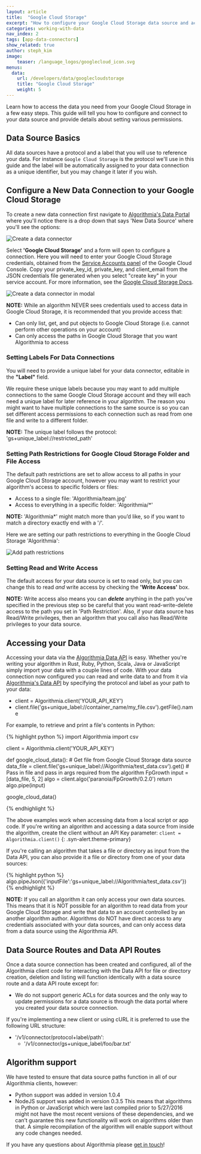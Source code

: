 ```yaml
---
layout: article
title:  "Google Cloud Storage"
excerpt: "How to configure your Google Cloud Storage data source and access your data via the Algorithmia Data API."
categories: working-with-data
nav_index: 2
tags: [app-data-connectors]
show_related: true
author: steph_kim
image:
    teaser: /language_logos/googlecloud_icon.svg
menus:
  data:
    url: /developers/data/googlecloudstorage
    title: "Google Cloud Storage"
    weight: 5
---
```


Learn how to access the data you need from your Google Cloud Storage in a few easy steps. This guide will tell you how to configure and connect to your data source and provide details about setting various permissions.

## Data Source Basics
All data sources have a protocol and a label that you will use to reference your data. For instance `Google Cloud Storage` is the protocol we'll use in this guide and the label will be automatically assigned to your data connection as a unique identifier, but you may change it later if you wish.

## Configure a New Data Connection to your Google Cloud Storage
To create a new data connection first navigate to <a href="{{site.baseurl}}/data">Algorithmia's Data Portal</a> where you'll notice there is a drop down that says 'New Data Source' where you'll see the options:

<img src="{{site.cdnurl}}{{site.baseurl}}/images/post_images/data_connectors/create_data_connector.png" alt="Create a data connector" class="syn-image-responsive">

Select **'Google Cloud Storage'** and a form will open to configure a connection. Here you will need to enter your Google Cloud Storage credentials, obtained from the [Service Accounts panel](https://console.cloud.google.com/iam-admin/serviceaccounts) of the Google Cloud Console. Copy your private_key_id, private_key, and client_email from the JSON credentials file generated when you select "create key" in your service account.  For more information, see the <a href="https://cloud.google.com/iam/docs/understanding-service-accounts#managing_service_account_keys ">Google Cloud Storage Docs</a>.

<img src="{{site.cdnurl}}{{site.baseurl}}/images/post_images/data_connectors/google_cloud_connector.png" alt="Create a data connector in modal" class="syn-image-responsive">

**NOTE:** While an algorithm NEVER sees credentials used to access data in Google Cloud Storage, it is recommended that you provide access that:

- Can only list, get, and put objects to Google Cloud Storage (i.e. cannot perform other operations on your account)
- Can only access the paths in Google Cloud Storage that you want Algorithmia to access

### Setting Labels For Data Connections
You will need to provide a unique label for your data connector, editable in the **"Label"** field.

We require these unique labels because you may want to add multiple connections to the same Google Cloud Storage account and they will each need a unique label for later reference in your algorithm. The reason you might want to have multiple connections to the same source is so you can set different access permissions to each connection such as read from one file and write to a different folder.

**NOTE:** The unique label follows the protocol: 'gs+unique_label://restricted_path'

### Setting Path Restrictions for Google Cloud Storage Folder and File Access
The default path restrictions are set to allow access to all paths in your Google Cloud Storage account, however you may want to restrict your algorithm's access to specific folders or files:

- Access to a single file: 'Algorithmia/team.jpg'
- Access to everything in a specific folder: 'Algorithmia/*'

**NOTE:** 'Algorithmia*' might match more than you’d like, so if you want to match a directory exactly end with a '/'.

Here we are setting our path restrictions to everything in the Google Cloud Storage 'Algorithmia':

<img src="{{site.cdnurl}}{{site.baseurl}}/images/post_images/data_connectors/google_cloud_restricted_paths.png" alt="Add path restrictions" class="syn-image-responsive">

### Setting Read and Write Access
The default access for your data source is set to read only, but you can change this to read *and* write access by checking the **'Write Access'** box.

**NOTE:** Write access also means you can ***delete*** anything in the path you've specified in the previous step so be careful that you want read-write-delete access to the path you set in 'Path Restriction'. Also, if your data source has Read/Write privileges, then an algorithm that you call also has Read/Write privileges to your data source.

## Accessing your Data
Accessing your data via the <a href="http://docs.algorithmia.com/#data-api-specification">Algorithmia Data API</a> is easy. Whether you're writing your algorithm in Rust, Ruby, Python, Scala, Java or JavaScript simply import your data with a couple lines of code. With your data connection now configured you can read and write data to and from it via <a href="http://docs.algorithmia.com/#data-api-specification">Algorithmia's Data API</a> by specifying the protocol and label as your path to your data:

- client = Algorithmia.client('YOUR_API_KEY')
- client.file('gs+unique_label://container_name/my_file.csv').getFile().name

For example, to retrieve and print a file's contents in Python:

{% highlight python %}
import Algorithmia
import csv

client = Algorithmia.client('YOUR_API_KEY')

def google_cloud_data():
    # Get file from Google Cloud Storage data source
    data_file = client.file('gs+unique_label://Algorithmia/test_data.csv').get()
    # Pass in file and pass in args required from the algorithm FpGrowth
    input = [data_file, 5, 2]
    algo = client.algo('paranoia/FpGrowth/0.2.0')
    return algo.pipe(input)

google_cloud_data()

{% endhighlight %}

<div markdown="1">

The above examples work when accessing data from a local script or app code. If you're writing an algorithm and accessing a data source from inside the algorithm, create the client without an API Key parameter: `client = Algorithmia.client()`
{: .syn-alert.theme-primary}

</div>

If you're calling an algorithm that takes a file or directory as input from the Data API, you can also provide it a file or directory from one of your data sources:

{% highlight python %}
algo.pipeJson({'inputFile':'gs+unique_label://Algorithmia/test_data.csv'})
{% endhighlight %}

**NOTE:** If you call an algorithm it can only access your own data sources. This means that it is NOT possible for an algorithm to read data from your Google Cloud Storage and write that data to an account controlled by an another algorithm author. Algorithms do NOT have direct access to any credentials associated with your data sources, and can only access data from a data source using the Algorithmia API.

## Data Source Routes and Data API Routes

Once a data source connection has been created and configured, all of the Algorithmia client code for interacting with the Data API for file or directory creation, deletion and listing will function identically with a data source route and a data API route except for:

- We do not support generic ACLs for data sources and the only way to update permissions for a data source is through the data portal where you created your data source connection.

If you're implementing a new client or using cURL it is preferred to use the following URL structure:

- '/v1/connector/protocol+label/path':
    - '/v1/connector/gs+unique_label/foo/bar.txt'

## Algorithm support
We have tested to ensure that data source paths function in all of our Algorithmia clients, however:

- Python support was added in version 1.0.4
- NodeJS support was added in version 0.3.5
This means that algorithms in Python or JavaScript which were last compiled prior to 5/27/2016 might not have the most recent versions of these dependencies, and we can’t guarantee this new functionality will work on algorithms older than that. A simple recompilation of the algorithm will enable support without any code changes needed.

If you have any questions about Algorithmia please <a href="mailto:support@algorithmia.com">get in touch</a>!
